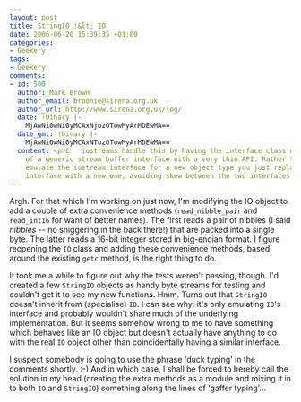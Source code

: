 ```yaml
---
layout: post
title: StringIO !&lt; IO
date: 2006-06-20 15:39:35 +01:00
categories:
- Geekery
tags:
- Geekery
comments:
- id: 500
  author: Mark Brown
  author_email: broonie@sirena.org.uk
  author_url: http://www.sirena.org.uk/log/
  date: !binary |-
    MjAwNi0wNi0yMCAxNjozOTowMyArMDEwMA==
  date_gmt: !binary |-
    MjAwNi0wNi0yMCAxNTozOTowMyArMDEwMA==
  content: <p>C   iostreams handle this by having the interface class work in terms
    of a generic stream buffer interface with a very thin API. Rather than have something
    emulate the iostream interface for a new object type you just replace the buffer
    interface with a new one, avoiding skew between the two interfaces.</p>
---
```

Argh.  For that which I'm working on just now, I'm modifying the IO object to add a couple of extra convenience methods (`read_nibble_pair` and `read_int16` for want of better names).  The first reads a pair of nibbles (I said *nibbles* -- no sniggering in the back there!) that are packed into a single byte.  The latter reads a 16-bit integer stored in big-endian format.  I figure reopening the `IO` class and adding these convenience methods, based around the existing `getc` method, is the right thing to do.

It took me a while to figure out why the tests weren't passing, though.  I'd created a few `StringIO` objects as handy byte streams for testing and couldn't get it to see my new functions.  Hmm.  Turns out that `StringIO` doesn't inherit from (specialise) `IO`.  I can see why: it's only emulating `IO`'s interface and probably wouldn't share much of the underlying implementation.  But it seems somehow wrong to me to have something which behaves like an IO object but doesn't actually have anything to do with the real `IO` object other than coincidentally having a similar interface.

I suspect somebody is going to use the phrase 'duck typing' in the comments shortly. :-)  And in which case, I shall be forced to hereby call the solution in my head (creating the extra methods as a module and mixing it in to both `IO` and `StringIO`) something along the lines of 'gaffer typing'...
